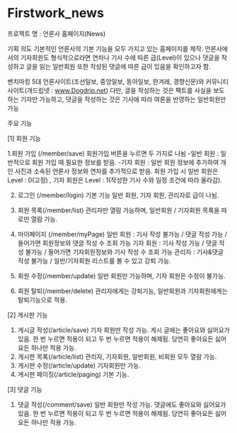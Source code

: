 # Firstwork_news

프로젝트 명 : 언론사 홈페이지(News)

기획 의도
기본적인 언론사의 기본 기능을 모두 가지고 있는 홈페이지를 제작. 
언론사에서의 기자회원도 형식적으로라면 연차나 기사 수에 따른 급(Level)이 있으나 
댓글을 작성하고 글을 읽는 일반회원 또한 작성된 댓글에 따른 급이 있음을 확인하고자 함.  

벤치마킹 
5대 언론사이트(조선일보, 중앙일보, 동아일보, 한겨레, 경향신문)와 커뮤니티 사이트(개드립넷 : www.Dogdrip.net)
다만, 글을 작성하는 것은 팩트를 사실을 보도하는 기자만 가능하고, 댓글을 작성하는 것은 기사에 따라 여론을 반영하는 
일반회원만 가능

주요 기능

[1] 회원 기능 

1.회원 가입 (/member/save)
 회원가입 버튼을 누르면 두 가지로 나뉨
 -일반 회원 : 일반적으로 회원 가입 때 필요한 정보를 받음. 
 -기자 회원 : 일반 회원 정보에 추가하여 개인 사진과 소속된 언론사 정보와 연차를 추가적으로 받음. 
 회원 가입 시 일반 회원은 Level : 0(고정) , 기자 회원은 Level : 1(작성한 기사 수와 일정 조건에 따라 올라감). 
 
 2. 로그인 (/member/login)
  기본 기능 
  일반 회원, 기자 회원, 관리자로 급이 나뉨. 
  
 3. 회원 목록(/member/list)
  관리자만 열람 가능하며, 일반회원 / 기자회원 목록을 따로만 열람 가능. 
  
 4. 마이페이지 (/member/myPage) 
  일반 회원 : 기사 작성 불가능 / 댓글 작성 가능 / 들어가면 회원정보와 댓글 작성 수 조회 가능
  기자 회원 : 기사 작성 가능 / 댓글 작성 불가능 / 들어가면 기자회원정보와 기사 작성 수 조회 가능 
  관리자 : 기사&댓글 작성 불가능 / 일반/기자회원 리스트를 볼 수 있고 강퇴 가능. 
  
 5. 회원 수정(/member/update)
  일반 회원만 가능하며, 기자 회원은 수정이 불가능. 
  
 6. 회원 탈퇴(/member/delete)
  관리자에게는 강퇴기능, 일반회원과 기자회원에게는 탈퇴기능으로 적용.  
 
 [2] 게시판 기능
 1. 게시글 작성(/article/save)
  기자 회원만 작성 가능. 게시 글에는 좋아요와 싫어요가 있음. 한 번 누르면 적용이 되고 두 번 누르면 적용이 해제됨. 당연히 좋아요든 싫어요든 하나만 적용 가능. 
 2. 게시판 목록(/article/list)
  관리자, 기자회원, 일반회원, 비회원 모두 열람 가능.
 3. 게시판 수정(/article/update)
  기자회원만 가능. 
 4. 게시판 페이징(/article/paging)
  기본 기능. 
  
 [3] 댓글 기능 
 1. 댓글 작성(/comment/save)
  일반 회원만 작성 가능. 댓글에도 좋아요와 싫어요가 있음. 한 번 누르면 적용이 되고 두 번 누르면 적용이 해제됨. 당연히 좋아요든 싫어요든 하나만 적용 가능. 

 


